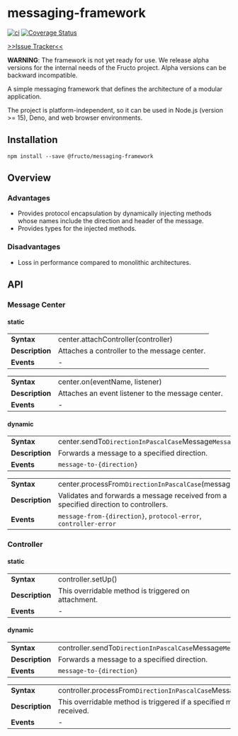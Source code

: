 # messaging-framework

[![ci](https://github.com/fructo/messaging-framework/workflows/ci/badge.svg)](https://github.com/fructo/messaging-framework/actions)
[![Coverage Status](https://codecov.io/gh/fructo/messaging-framework/branch/main/graph/badge.svg)](https://codecov.io/gh/fructo/messaging-framework/branch/main)

[>>Issue Tracker<<](https://github.com/fructo/fructo/issues)

**WARNING**: The framework is not yet ready for use. We release alpha versions for the internal needs of the Fructo project. Alpha versions can be backward incompatible.

A simple messaging framework that defines the architecture of a modular application.

The project is platform-independent, so it can be used in Node.js (version >= 15), Deno, and web browser environments.

## Installation
```console
npm install --save @fructo/messaging-framework
```

## Overview

### Advantages
- Provides protocol encapsulation by dynamically injecting methods whose names include the direction and header of the message.
- Provides types for the injected methods.

### Disadvantages
- Loss in performance compared to monolithic architectures.

## API

### Message Center
#### static
|||
| --- | --- |
| **Syntax**      | center.attachController(controller)
| **Description** | Attaches a controller to the message center.
| **Events**      | -

|||
| --- | --- |
| **Syntax**      | center.on(eventName, listener)
| **Description** | Attaches an event listener to the message center.
| **Events**      | -

#### dynamic
|||
| --- | --- |
| **Syntax**      | center.sendTo`DirectionInPascalCase`Message`MessageHeaderInPascalCase`(message)
| **Description** | Forwards a message to a specified direction.
| **Events**      | `message-to-{direction}`

|||
| --- | --- |
| **Syntax**      | center.processFrom`DirectionInPascalCase`(message)
| **Description** | Validates and forwards a message received from a specified direction to controllers.
| **Events**      | `message-from-{direction}`, `protocol-error`, `controller-error`

### Controller
#### static
|||
| --- | --- |
| **Syntax**      | controller.setUp()
| **Description** | This overridable method is triggered on attachment.
| **Events**      | -

#### dynamic
|||
| --- | --- |
| **Syntax**      | controller.sendTo`DirectionInPascalCase`Message`MessageHeaderInPascalCase`(message)
| **Description** | Forwards a message to a specified direction.
| **Events**      | `message-to-{direction}`

|||
| --- | --- |
| **Syntax**      | controller.processFrom`DirectionInPascalCase`Message`MessageHeaderInPascalCase`(message)
| **Description** | This overridable method is triggered if a specified message from a specified direction is received.
| **Events**      | -

